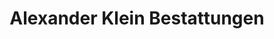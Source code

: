 ---
title: "Alexander Klein Bestattungen"
url: /eppelheim/alexander-klein-bestattungen/
shop: Bestattungen
---